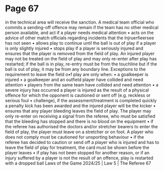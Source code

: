 # Page 67

in the technical area will receive the sanction. A medical team official who
commits a sending-off offence may remain if the team has no other medical
person available, and act if a player needs medical attention
• acts on the advice of other match officials regarding incidents that the
Injruerfieersee has not seen
• allows play to continue until the ball is out of play if a player is only
slightly injured
• stops play if a player is seriously injured and ensures that the player is
removed from the field of play. An injured player may not be treated on the
field of play and may only re-enter after play has restarted; if the ball is in
play, re-entry must be from the touchline but if the ball is out of play, it may
be from any boundary line. Exceptions to the requirement to leave the field
o•f play are only when:
•
a goalkeeper is injured
•
a goalkeeper and an outfield player have collided and need attention
•
players from the same team have collided and need attention
•
a severe injury has occurred
a player is injured as the result of a physical offence for which
the opponent is cautioned or sent off (e.g. reckless or serious foul
•
challenge), if the assessment/treatment is completed quickly
a penalty kick has been awarded and the injured player will be the kicker
• ensures that any player bleeding leaves the field of play. The player may
only re-enter on receiving a signal from the referee, who must be satisfied
that the bleeding has stopped and there is no blood on the equipment
• if the referee has authorised the doctors and/or stretcher bearers to enter
the field of play, the player must leave on a stretcher or on foot. A player who
does not comply must be cautioned for unsporting behaviour
• if the referee has decided to caution or send off a player who is injured and
has to leave the field of play for treatment, the card must be shown before
the player leaves
• if play has not been stopped for another reason, or if an injury suffered by
a player is not the result of an offence, play is restarted with a dropped ball
Laws of the Game 2024/25 | Law 5 | The Referee 67
